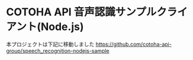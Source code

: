 COTOHA API 音声認識サンプルクライアント(Node.js)
====
本プロジェクトは下記に移動しました
https://github.com/cotoha-api-group/speech_recognition-nodejs-sample
